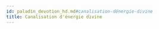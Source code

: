 ```yaml
---
id: paladin_devotion_hd.md#canalisation-dénergie-divine
title: Canalisation d'énergie divine
---
```


